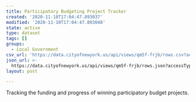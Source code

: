 ```yaml
---
title: Participatory Budgeting Project Tracker
created: '2020-11-10T17:04:47.893037'
modified: '2020-11-10T17:04:47.893048'
state: active
type: dataset
tags: []
groups:
  - Local Government
csv_url: 'https://data.cityofnewyork.us/api/views/qm5f-frjb/rows.csv?accessType=DOWNLOAD'
json_url: >-
  https://data.cityofnewyork.us/api/views/qm5f-frjb/rows.json?accessType=DOWNLOAD
layout: post

---
```

Tracking the funding and progress of winning participatory budget projects.
